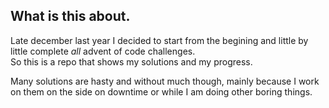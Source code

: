 ## What is this about.
Late december last year I decided to start from the begining and little by little complete *all* 
advent of code challenges.  
So this is a repo that shows my solutions and my progress.  

Many solutions are hasty and without much though, mainly because I work on them on the side on downtime
or while I am doing other boring things.

